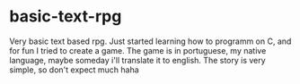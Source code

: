 # basic-text-rpg
Very basic text based rpg. Just started learning how to programm on C, and for fun I tried to create a game. The game is in portuguese, my native language, maybe someday i'll translate it to english. The story is very simple, so don't expect much haha
